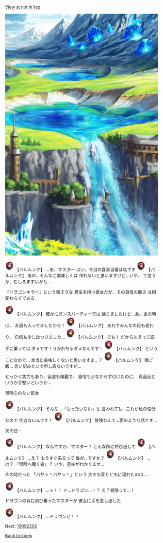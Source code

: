 [View script in lisp](../scripts/10092201.txt)

![highland.png](../images/backgrounds/highland.png)

<img src="../images/units/100921.png" alt="100921.png" height="34"/>
【バルムンク】
…あ、マスター
はい、今日の食事当番は私です

<img src="../images/units/100921.png" alt="100921.png" height="34"/>
【バルムンク】
あの…そんなに美味しくは
作れないと思いますけど…いや、
て言うか、むしろまずいかも…

『ドラゴンキラー』という強そうな
異名を持つ彼女だが、その自信の無さ
は相変わらずである

<img src="../images/units/100921.png" alt="100921.png" height="34"/>
【バルムンク】
確かにダンスパーティーでは
踊りましたけど…あ、あの時は、
お酒も入ってましたから！

<img src="../images/units/100921.png" alt="100921.png" height="34"/>
【バルムンク】
あれでみんなの目も変わり、
自信も少しはつきました…

<img src="../images/units/100921.png" alt="100921.png" height="34"/>
【バルムンク】
でも！
だからと言って調子に乗っては
ダメです！うかれちゃダメなんです！

<img src="../images/units/100921.png" alt="100921.png" height="34"/>
【バルムンク】
ということなので…
本当に美味しくないと思いますよ…？

<img src="../images/units/100921.png" alt="100921.png" height="34"/>
【バルムンク】
晩ご飯…
言い訳みたいで申し訳ないですが…

せっかく実力もあり、容姿も端麗で、
自信も少なからず付けたのに、
真面目というか手堅いというか…

冒険心のない彼女

<img src="../images/units/100921.png" alt="100921.png" height="34"/>
【バルムンク】
そんな…「もったいない」と
言われても…これが私の性分なので
仕方ないんです！

<img src="../images/units/100921.png" alt="100921.png" height="34"/>
【バルムンク】
冒険なんて…夢のような話です…

次の日─

<img src="../images/units/100921.png" alt="100921.png" height="34"/>
【バルムンク】
なんですか、マスター？
こんな所に呼び出して

<img src="../images/units/100921.png" alt="100921.png" height="34"/>
【バルムンク】
…え？
もうすぐ来るって
誰が…ですか？

<img src="../images/units/100921.png" alt="100921.png" height="34"/>
【バルムンク】
…は？
『冒険へ導く者』？
いや、意味がわかりませ…

その時だった
「バサッ！バサッ！」という
大きな音とともに現れたのは…

<img src="../images/units/100921.png" alt="100921.png" height="34"/>
【バルムンク】
…ッ！！
ド…ドラゴン…！？
え？冒険って…！

ドラゴンの背に飛び乗ったマスターが
彼女に手を差し出した

<img src="../images/units/100921.png" alt="100921.png" height="34"/>
【バルムンク】
…ドラゴンと！？

Next: [10092202](10092202.md)

[Back to index](index.md)

